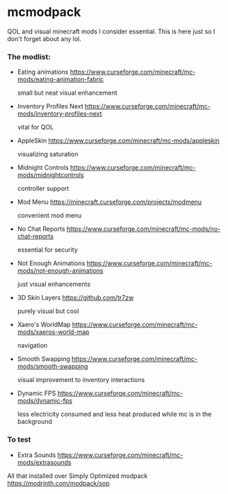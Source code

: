 # mcmodpack
QOL and visual minecraft mods I consider essential. This is here just so I don't forget about any lol.

### The modlist:
- Eating animations https://www.curseforge.com/minecraft/mc-mods/eating-animation-fabric
  
  small but neat visual enhancement
- Inventory Profiles Next https://www.curseforge.com/minecraft/mc-mods/inventory-profiles-next
  
  vital for QOL
- AppleSkin https://www.curseforge.com/minecraft/mc-mods/appleskin
  
  visualizing saturation
- Midnight Controls https://www.curseforge.com/minecraft/mc-mods/midnightcontrols
  
  controller support
- Mod Menu https://minecraft.curseforge.com/projects/modmenu
  
  convenient mod menu
- No Chat Reports https://www.curseforge.com/minecraft/mc-mods/no-chat-reports
  
  essential for security
- Not Enough Animations https://www.curseforge.com/minecraft/mc-mods/not-enough-animations
  
  just visual enhancements
- 3D Skin Layers https://github.com/tr7zw
  
  purely visual but cool
- Xaero's WorldMap https://www.curseforge.com/minecraft/mc-mods/xaeros-world-map
  
  navigation
- Smooth Swapping https://www.curseforge.com/minecraft/mc-mods/smooth-swapping
  
  visual improvement to inventory interactions
- Dynamic FPS https://www.curseforge.com/minecraft/mc-mods/dynamic-fps
  
  less electricity consumed and less heat produced while mc is in the background

### To test
- Extra Sounds https://www.curseforge.com/minecraft/mc-mods/extrasounds

All that installed over Simply Optimized modpack https://modrinth.com/modpack/sop
